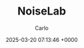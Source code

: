 ---
layout: post
title: "NoiseLab"
date: 2025-03-20 07:13:46 +0000
categories: synths

name: NoiseLab
author: Carlo
link: https://oshwlab.com/eugeniy.carlo/noisebox-1-0_copy
demo: https://www.youtube.com/watch?v=VcYOlCCdfWQ
pic: ../pics/noiselab.jpg
description: "Analog noise synthesizer"
notes: "8 oscillators, 4 voice analog subtractive white noise and metal noise synth. Separate control of each voice split by 2 groups of delays."
artifacts:
  - Schematic: true
  - PCB: true
  - BOM: true
  - FW: false
  - Docs: false
  - Enclosure: false
tags: [Analog,Drone,Polyphonic]
level: Advanced
---